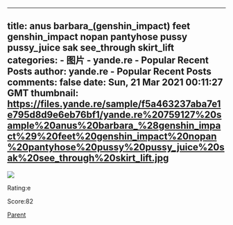 
---
title: anus barbara_(genshin_impact) feet genshin_impact nopan pantyhose pussy pussy_juice sak see_through skirt_lift
categories: 
    - 图片
    - yande.re - Popular Recent Posts
author: yande.re - Popular Recent Posts
comments: false
date: Sun, 21 Mar 2021 00:11:27 GMT
thumbnail: https://files.yande.re/sample/f5a463237aba7e1e795d8d9e6eb76bf1/yande.re%20759127%20sample%20anus%20barbara_%28genshin_impact%29%20feet%20genshin_impact%20nopan%20pantyhose%20pussy%20pussy_juice%20sak%20see_through%20skirt_lift.jpg
---

<div>   
<img src="https://files.yande.re/sample/f5a463237aba7e1e795d8d9e6eb76bf1/yande.re%20759127%20sample%20anus%20barbara_%28genshin_impact%29%20feet%20genshin_impact%20nopan%20pantyhose%20pussy%20pussy_juice%20sak%20see_through%20skirt_lift.jpg" referrerpolicy="no-referrer"><p>Rating:e</p> <p>Score:82</p><a href="https://yande.re/post/show/708343">Parent</a>  
</div>
            